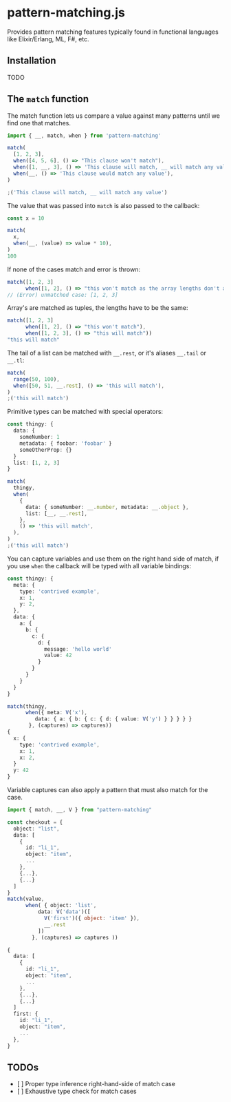 # pattern-matching.js

Provides pattern matching features typically found in functional
languages like Elixir/Erlang, ML, F\#, etc.

## Installation

TODO

## The `match` function

The match function lets us compare a value against many patterns until
we find one that matches.

```typescript
import { __, match, when } from 'pattern-matching'

match(
  [1, 2, 3],
  when([4, 5, 6], () => "This clause won't match"),
  when([1, __, 3], () => 'This clause will match, __ will match any value'),
  when(__, () => 'This clause would match any value'),
)

;('This clause will match, __ will match any value')
```

The value that was passed into `match` is also passed to the callback:

```typescript
const x = 10

match(
  x,
  when(__, (value) => value * 10),
)
100
```

If none of the cases match and error is thrown:

```typescript
match([1, 2, 3]
      when([1, 2], () => "this won't match as the array lengths don't agree"))
// (Error) unmatched case: [1, 2, 3]
```

Array's are matched as tuples, the lengths have to be the same:

```typescript
match([1, 2, 3]
      when([1, 2], () => "this won't match"),
      when([1, 2, 3], () => "this will match"))
"this will match"
```

The tail of a list can be matched with `__.rest`, or it's aliases
`__.tail` or `__.tl`:

```typescript
match(
  range(50, 100),
  when([50, 51, __.rest], () => 'this will match'),
)
;('this will match')
```

Primitive types can be matched with special operators:

```typescript
const thingy: {
  data: {
    someNumber: 1
    metadata: { foobar: 'foobar' }
    someOtherProp: {}
  }
  list: [1, 2, 3]
}

match(
  thingy,
  when(
    {
      data: { someNumber: __.number, metadata: __.object },
      list: [__, __.rest],
    },
    () => 'this will match',
  ),
)
;('this will match')
```

You can capture variables and use them on the right hand side of match, if you
use `when` the callback will be typed with all variable bindings:

```typescript
const thingy: {
  meta: {
    type: 'contrived example',
    x: 1,
    y: 2,
  },
  data: {
    a: {
      b: {
        c: {
          d: {
            message: 'hello world'
            value: 42
          }
        }
      }
    }
  }
}

match(thingy,
      when({ meta: V('x'),
         data: { a: { b: { c: { d: { value: V('y') } } } } }
       }, (captures) => captures))
{
  x: {
    type: 'contrived example',
    x: 1,
    x: 2,
  }
  y: 42
}
```

Variable captures can also apply a pattern that must also match for the
case.

```typescript
import { match, __, V } from "pattern-matching"

const checkout = {
  object: "list",
  data: [
    {
      id: "li_1",
      object: "item",
      ...
    },
    {...},
    {...}
  ]
}
match(value,
      when( { object: 'list',
          data: V('data')([
            V('first')({ object: 'item' }),
            __.rest
          ])
        }, (captures) => captures ))

{
  data: [
    {
      id: "li_1",
      object: "item",
      ...
    },
    {...},
    {...}
  ]
  first: {
    id: "li_1",
    object: "item",
    ...
  },
}
```

## TODOs

- [ \] Proper type inference right-hand-side of match case
- [ \] Exhaustive type check for match cases
